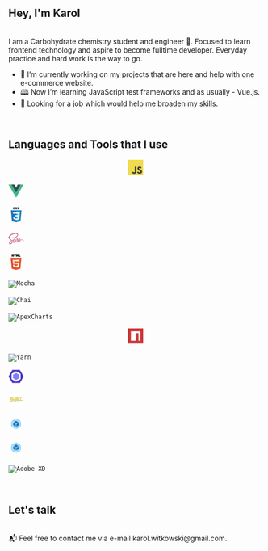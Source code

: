 ## Hey, I'm Karol

<br/>
I am a Carbohydrate chemistry student and engineer 🧪. Focused to learn frontend technology and aspire to become fulltime developer. Everyday practice and hard work is the way to go.

- 💾 I’m currently working on my projects that are here and help with one e-commerce website.
- 🕮 Now I’m learning JavaScript test frameworks and as usually - Vue.js.
- 🔭 Looking for a job which would help me broaden my skills.

<br/>

## Languages and Tools that I use

<p align="center">
<code><img height="30" src="https://raw.githubusercontent.com/github/explore/80688e429a7d4ef2fca1e82350fe8e3517d3494d/topics/javascript/javascript.png" title="JavaScript" alt="JavaScript"></code>

<code><img height="30" src="https://raw.githubusercontent.com/github/explore/80688e429a7d4ef2fca1e82350fe8e3517d3494d/topics/vue/vue.png" title="Vue.js" alt="Vue.js"></code>

<code><img height="30" src="https://raw.githubusercontent.com/github/explore/80688e429a7d4ef2fca1e82350fe8e3517d3494d/topics/css/css.png" title="CSS 3" alt="CSS 3"></code>

<code><img height="30" src="https://raw.githubusercontent.com/github/explore/80688e429a7d4ef2fca1e82350fe8e3517d3494d/topics/sass/sass.png" title="Sass" alt="Sass"></code>

<code><img height="30" src="https://raw.githubusercontent.com/github/explore/80688e429a7d4ef2fca1e82350fe8e3517d3494d/topics/html/html.png" title="HTML 5" alt="HTML 5"></code>

<code><img height="30" src="https://camo.githubusercontent.com/af4bf83ab2ca125346740f9961345a24ec43b3a9/68747470733a2f2f636c6475702e636f6d2f78465646784f696f41552e737667" title="Mocha" alt="Mocha"></code>

<code><img height="30" src="https://avatars0.githubusercontent.com/u/1515293?s=200&v=4" title="Chai" alt="Chai"></code>

<code><img height="30" src="https://avatars3.githubusercontent.com/u/37190687?s=200&v=4" title="ApexCharts" alt="ApexCharts"></code>
</p>

<p align="center">
<img height="30" src="https://raw.githubusercontent.com/github/explore/80688e429a7d4ef2fca1e82350fe8e3517d3494d/topics/npm/npm.png" title="NPM" alt="NPM">

<code><img height="30" src="https://avatars1.githubusercontent.com/u/22247014?s=200&v=4" title="Yarn" alt="Yarn"></code>

<code><img height="30" src="https://raw.githubusercontent.com/github/explore/80688e429a7d4ef2fca1e82350fe8e3517d3494d/topics/eslint/eslint.png" title="ESLint" alt="ESLint"></code>

<code><img height="30" src="https://raw.githubusercontent.com/github/explore/cb39e2385dfcec8a661d01bfacff6b1e33bbaa9d/topics/babel/babel.png" title="Babel" alt="Babel"></code>

<code><img height="30" src="https://raw.githubusercontent.com/github/explore/80688e429a7d4ef2fca1e82350fe8e3517d3494d/topics/webpack/webpack.png" title="Webpack" alt="Webpack"></code>

<code><img height="30" src="https://raw.githubusercontent.com/github/explore/80688e429a7d4ef2fca1e82350fe8e3517d3494d/topics/webpack/webpack.png" title="Webpack" alt="Webpack"></code>

<code><img height="30" src="https://cdn.worldvectorlogo.com/logos/adobe-xd.svg" title="Adobe XD" alt="Adobe XD"></code>
</p>
<br/>

## Let's talk
<br/>
📬 Feel free to contact me via e-mail karol.witkowski@gmail.com.